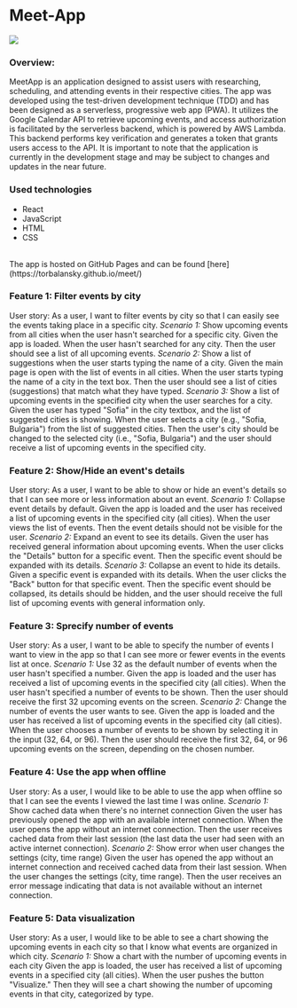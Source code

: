 # Meet-App

![](https://github.com/torbalansky/meet/blob/main/MeetApp.png?raw=true)

### Overview:

MeetApp is an application designed to assist users with researching, scheduling, and attending events in their respective cities. The app was developed using the test-driven development technique (TDD) and has been designed as a serverless, progressive web app (PWA). It utilizes the Google Calendar API to retrieve upcoming events, and access authorization is facilitated by the serverless backend, which is powered by AWS Lambda. This backend performs key verification and generates a token that grants users access to the API. It is important to note that the application is currently in the development stage and may be subject to changes and updates in the near future.

### Used technologies
- React
- JavaScript
- HTML
- CSS
<br>
The app is hosted on GitHub Pages and can be found [here](https://torbalansky.github.io/meet/)

### Feature 1: Filter events by city
User story: As a user, I want to filter events by city so that I can easily see the events taking place in a specific city.
*Scenario 1:* Show upcoming events from all cities when the user hasn't searched for a specific city.
Given the app is loaded. When the user hasn't searched for any city. Then the user should see a list of all upcoming events.
*Scenario 2:* Show a list of suggestions when the user starts typing the name of a city.
Given the main page is open with the list of events in all cities. When the user starts typing the name of a city in the text box. Then the user should see a list of cities (suggestions) that match what they have typed.
*Scenario 3:* Show a list of upcoming events in the specified city when the user searches for a city.
Given the user has typed "Sofia" in the city textbox, and the list of suggested cities is showing. When the user selects a city (e.g., "Sofia, Bulgaria") from the list of suggested cities. Then the user's city should be changed to the selected city (i.e., "Sofia, Bulgaria") and the user should receive a list of upcoming events in the specified city.
### Feature 2: Show/Hide an event's details
User story: As a user, I want to be able to show or hide an event's details so that I can see more or less information about an event.
*Scenario 1:* Collapse event details by default.
Given the app is loaded and the user has received a list of upcoming events in the specified city (all cities). When the user views the list of events. Then the event details should not be visible for the user.
*Scenario 2:* Expand an event to see its details.
Given the user has received general information about upcoming events. When the user clicks the "Details" button for a specific event. Then the specific event should be expanded with its details.
*Scenario 3:* Collapse an event to hide its details.
Given a specific event is expanded with its details. When the user clicks the "Back" button for that specific event. Then the specific event should be collapsed, its details should be hidden, and the user should receive the full list of upcoming events with general information only.
### Feature 3: Sprecify number of events
User story: As a user, I want to be able to specify the number of events I want to view in the app so that I can see more or fewer events in the events list at once.
*Scenario 1:* Use 32 as the default number of events when the user hasn't specified a number.
Given the app is loaded and the user has received a list of upcoming events in the specified city (all cities). When the user hasn't specified a number of events to be shown. Then the user should receive the first 32 upcoming events on the screen.
*Scenario 2:* Change the number of events the user wants to see.
Given the app is loaded and the user has received a list of upcoming events in the specified city (all cities). When the user chooses a number of events to be shown by selecting it in the input (32, 64, or 96). Then the user should receive the first 32, 64, or 96 upcoming events on the screen, depending on the chosen number.
### Feature 4: Use the app when offline
User story: As a user, I would like to be able to use the app when offline so that I can see the events I viewed the last time I was online.
*Scenario 1:* Show cached data when there's no internet connection
Given the user has previously opened the app with an available internet connection. When the user opens the app without an internet connection. Then the user receives cached data from their last session (the last data the user had seen with an active internet connection).
*Scenario 2:* Show error when user changes the settings (city, time range)
Given the user has opened the app without an internet connection and received cached data from their last session. When the user changes the settings (city, time range). Then the user receives an error message indicating that data is not available without an internet connection.
### Feature 5: Data visualization
User story: As a user, I would like to be able to see a chart showing the upcoming events in each city so that I know what events are organized in which city.
*Scenario 1:* Show a chart with the number of upcoming events in each city
Given the app is loaded, the user has received a list of upcoming events in a specified city (all cities). When the user pushes the button "Visualize." Then they will see a chart showing the number of upcoming events in that city, categorized by type.



